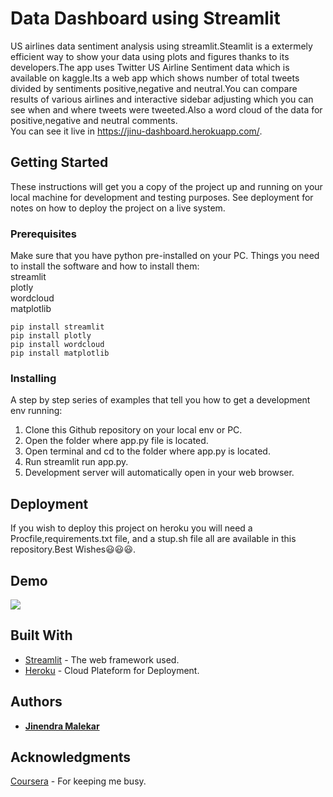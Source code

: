 # Data Dashboard using Streamlit
US airlines data sentiment analysis using streamlit.Steamlit is a extermely efficient way to show your data using plots and figures thanks to its developers.The app uses Twitter US Airline Sentiment data which is available on kaggle.Its a web app which shows number of total tweets divided by sentiments positive,negative and neutral.You can compare results of various airlines and interactive sidebar adjusting which you can see when and where tweets were tweeted.Also a word cloud of the data for positive,negative and neutral comments.
<br />
You can see it live in https://jinu-dashboard.herokuapp.com/.

## Getting Started
These instructions will get you a copy of the project up and running on your local machine for development and testing purposes. See deployment for notes on how to deploy the project on a live system.

### Prerequisites
Make sure that you have python pre-installed on your PC.
Things you need to install the software and how to install them: <br />
streamlit <br />
plotly <br />
wordcloud <br />
matplotlib <br />

```
pip install streamlit
pip install plotly
pip install wordcloud
pip install matplotlib

```
### Installing
A step by step series of examples that tell you how to get a development env running:
1) Clone this Github repository on your local env or PC.
2) Open the folder where app.py file is located.
3) Open terminal and cd to the folder where app.py is located.
4) Run streamlit run app.py.
5) Development server will automatically open in your web browser.

## Deployment

If you wish to deploy this project on heroku you will need a Procfile,requirements.txt file, and a stup.sh file all are available in this repository.Best Wishes😃😃😃.

## Demo

![](demo.gif)

## Built With

* [Streamlit](https://www.streamlit.io/) - The web framework used.
* [Heroku](https://www.heroku.com/) - Cloud Plateform for Deployment.

## Authors

* **[Jinendra Malekar](https://github.com/JINU98)**

## Acknowledgments

[Coursera](https://www.coursera.org/) - For keeping me busy.
